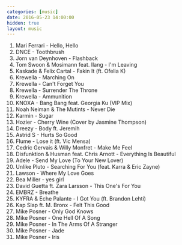 ```yaml
---
categories: [music]
date: 2016-05-23 14:00:00
hidden: true
layout: music
---
```


1. Mari Ferrari - Hello, Hello
2. DNCE - Toothbrush
3. Jorn van Deynhoven - Flashback
4. Tom Swoon & Mosimann feat. Ilang - I'm Leaving
5. Kaskade & Felix Cartal - Fakin It (ft. Ofelia K)
6. Krewella - Marching On
7. Krewella - Can't Forget You
8. Krewella - Surrender The Throne
9. Krewella - Ammunition
10. KNOXA - Bang Bang feat. Georgia Ku (VIP Mix)
11. Noah Neiman & The Mutints - Never Die
12. Karmin - Sugar
13. Hozier - Cherry Wine (Cover by Jasmine Thompson)
14. Dreezy - Body ft. Jeremih
15. Astrid S - Hurts So Good
16. Flume - Lose it (ft. Vic Mensa)
17. Cedric Gervais & Willy Monfret - Make Me Feel
18. Disfunktion & Husman feat. Chris Arnott - Everything Is Beautiful
19. Adele - Send My Love (To Your New Lover)
20. Unlike Pluto - Searching For You (feat. Karra & Eric Zayne)
21. Lawson - Where My Love Goes
22. Bea Miller - yes girl
23. David Guetta ft. Zara Larsson - This One's For You
24. EMBRZ - Breathe
25. KYFRA & Eche Palante - I Got You (ft. Brandon Lehti)
26. Kap Slap ft. M. Bronx - Felt This Good
27. Mike Posner - Only God Knows
28. Mike Posner - One Hell Of A Song
29. Mike Posner - In The Arms Of A Stranger
30. Mike Posner - Jade
31. Mike Posner - Iris